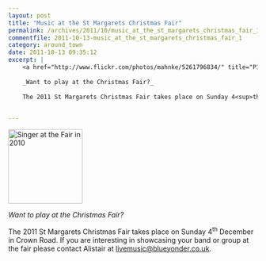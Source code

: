 ```yaml
---
layout: post
title: "Music at the St Margarets Christmas Fair"
permalink: /archives/2011/10/music_at_the_st_margarets_christmas_fair_1.html
commentfile: 2011-10-13-music_at_the_st_margarets_christmas_fair_1
category: around_town
date: 2011-10-13 09:35:12
excerpt: |
    <a href="http://www.flickr.com/photos/mahnke/5261796834/" title="P1090432 by Peter M, on Flickr"><img src="/assets/images/2011/5261796834_1934b0d2e5_m.jpg" width="150" alt="Singer at the Fair in 2010"  class="photo right" ></a>
    
    _Want to play at the Christmas Fair?_
    
    The 2011 St Margarets Christmas Fair takes place on Sunday 4<sup>th</sup> December in Crown Road. If you are interesting in showcasing your band or group at the fair please contact Alistair at <a href="mailto:livemusic@blueyonder.co.uk.">livemusic@blueyonder.co.uk</a>
    

---
```


<a href="http://www.flickr.com/photos/mahnke/5261796834/" title="P1090432 by Peter M, on Flickr"><img src="/assets/images/2011/5261796834_1934b0d2e5_m.jpg" width="150" alt="Singer at the Fair in 2010"  class="photo right" ></a>

*Want to play at the Christmas Fair?*

The 2011 St Margarets Christmas Fair takes place on Sunday 4<sup>th</sup> December in Crown Road. If you are interesting in showcasing your band or group at the fair please contact Alistair at <livemusic@blueyonder.co.uk>.
